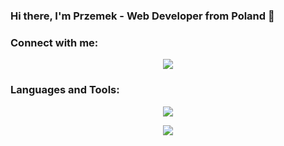 ### Hi there, I'm Przemek - Web Developer from Poland 👋

### Connect with me:

<p align="center">
  <a href="https://www.linkedin.com/in/przemys%c5%82aw-zienkiewicz-4ba1ba249/">
    <img src="https://skillicons.dev/icons?i=linkedin" />
  </a>
</p>

### Languages and Tools:

<p align="center">
  <a>
    <img src="https://skillicons.dev/icons?i=html,css,js,sass,git,php,laravel,vue,react,nextjs,docker" />
  </a>
</p>
<p align="center">
  <a href="https://skillicons.dev">
    <img src="https://skillicons.dev/icons?i=arduino" />
  </a>
</p>
